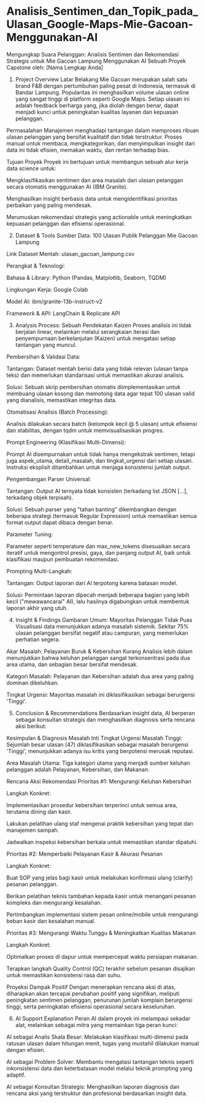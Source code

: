 # Analisis_Sentimen_dan_Topik_pada_Ulasan_Google-Maps-Mie-Gacoan-Menggunakan-AI
Mengungkap Suara Pelanggan: Analisis Sentimen dan Rekomendasi Strategis untuk Mie Gacoan Lampung Menggunakan AI
Sebuah Proyek Capstone oleh: [Nama Lengkap Anda]

1. Project Overview
Latar Belakang
Mie Gacoan merupakan salah satu brand F&B dengan pertumbuhan paling pesat di Indonesia, termasuk di Bandar Lampung. Popularitas ini menghasilkan volume ulasan online yang sangat tinggi di platform seperti Google Maps. Setiap ulasan ini adalah feedback berharga yang, jika diolah dengan benar, dapat menjadi kunci untuk peningkatan kualitas layanan dan kepuasan pelanggan.

Permasalahan
Manajemen menghadapi tantangan dalam memproses ribuan ulasan pelanggan yang bersifat kualitatif dan tidak terstruktur. Proses manual untuk membaca, mengkategorikan, dan menyimpulkan insight dari data ini tidak efisien, memakan waktu, dan rentan terhadap bias.

Tujuan Proyek
Proyek ini bertujuan untuk membangun sebuah alur kerja data science untuk:

Mengklasifikasikan sentimen dan area masalah dari ulasan pelanggan secara otomatis menggunakan AI (IBM Granite).

Menghasilkan insight berbasis data untuk mengidentifikasi prioritas perbaikan yang paling mendesak.

Merumuskan rekomendasi strategis yang actionable untuk meningkatkan kepuasan pelanggan dan efisiensi operasional.

2. Dataset & Tools
Sumber Data: 100 Ulasan Publik Pelanggan Mie Gacoan Lampung

Link Dataset Mentah: ulasan_gacoan_lampung.csv

Perangkat & Teknologi:

Bahasa & Library: Python (Pandas, Matplotlib, Seaborn, TQDM)

Lingkungan Kerja: Google Colab

Model AI: ibm/granite-13b-instruct-v2

Framework & API: LangChain & Replicate API

3. Analysis Process: Sebuah Pendekatan Kaizen
Proses analisis ini tidak berjalan linear, melainkan melalui serangkaian iterasi dan penyempurnaan berkelanjutan (Kaizen) untuk mengatasi setiap tantangan yang muncul.

Pembersihan & Validasi Data:

Tantangan: Dataset mentah berisi data yang tidak relevan (ulasan tanpa teks) dan memerlukan standarisasi untuk memastikan akurasi analisis.

Solusi: Sebuah skrip pembersihan otomatis diimplementasikan untuk membuang ulasan kosong dan memotong data agar tepat 100 ulasan valid yang dianalisis, memastikan integritas data.

Otomatisasi Analisis (Batch Processing):

Analisis dilakukan secara batch (kelompok kecil @ 5 ulasan) untuk efisiensi dan stabilitas, dengan tqdm untuk memvisualisasikan progres.

Prompt Engineering (Klasifikasi Multi-Dimensi):

Prompt AI disempurnakan untuk tidak hanya mengekstrak sentimen, tetapi juga aspek_utama, detail_masalah, dan tingkat_urgensi dari setiap ulasan. Instruksi eksplisit ditambahkan untuk menjaga konsistensi jumlah output.

Pengembangan Parser Universal:

Tantangan: Output AI ternyata tidak konsisten (terkadang list JSON [...], terkadang objek terpisah).

Solusi: Sebuah parser yang "tahan banting" dikembangkan dengan beberapa strategi (termasuk Regular Expression) untuk memastikan semua format output dapat dibaca dengan benar.

Parameter Tuning:

Parameter seperti temperature dan max_new_tokens disesuaikan secara iteratif untuk mengontrol presisi, gaya, dan panjang output AI, baik untuk klasifikasi maupun pembuatan rekomendasi.

Prompting Multi-Langkah:

Tantangan: Output laporan dari AI terpotong karena batasan model.

Solusi: Permintaan laporan dipecah menjadi beberapa bagian yang lebih kecil ("mewawancarai" AI), lalu hasilnya digabungkan untuk membentuk laporan akhir yang utuh.

4. Insight & Findings
Gambaran Umum: Mayoritas Pelanggan Tidak Puas
Visualisasi data menunjukkan adanya masalah sistemik. Sekitar 75% ulasan pelanggan bersifat negatif atau campuran, yang memerlukan perhatian segera.

Akar Masalah: Pelayanan Buruk & Kebersihan Kurang
Analisis lebih dalam menunjukkan bahwa keluhan pelanggan sangat terkonsentrasi pada dua area utama, dan sebagian besar bersifat mendesak.

Kategori Masalah: Pelayanan dan Kebersihan adalah dua area yang paling dominan dikeluhkan.

Tingkat Urgensi: Mayoritas masalah ini diklasifikasikan sebagai berurgensi 'Tinggi'.

5. Conclusion & Recommendations
Berdasarkan insight data, AI berperan sebagai konsultan strategis dan menghasilkan diagnosis serta rencana aksi berikut:

Kesimpulan & Diagnosis Masalah Inti
Tingkat Urgensi Masalah Tinggi: Sejumlah besar ulasan (47) diklasifikasikan sebagai masalah berurgensi 'Tinggi', menunjukkan adanya isu kritis yang berpotensi merusak reputasi.

Area Masalah Utama: Tiga kategori utama yang menjadi sumber keluhan pelanggan adalah Pelayanan, Kebersihan, dan Makanan.

Rencana Aksi Rekomendasi
Prioritas #1: Mengurangi Keluhan Kebersihan

Langkah Konkret:

Implementasikan prosedur kebersihan terperinci untuk semua area, terutama dining dan kasir.

Lakukan pelatihan ulang staf mengenai praktik kebersihan yang tepat dan manajemen sampah.

Jadwalkan inspeksi kebersihan berkala untuk memastikan standar dipatuhi.

Prioritas #2: Memperbaiki Pelayanan Kasir & Akurasi Pesanan

Langkah Konkret:

Buat SOP yang jelas bagi kasir untuk melakukan konfirmasi ulang (clarify) pesanan pelanggan.

Berikan pelatihan teknis tambahan kepada kasir untuk menangani pesanan kompleks dan mengurangi kesalahan.

Pertimbangkan implementasi sistem pesan online/mobile untuk mengurangi beban kasir dan kesalahan manual.

Prioritas #3: Mengurangi Waktu Tunggu & Meningkatkan Kualitas Makanan

Langkah Konkret:

Optimalkan proses di dapur untuk mempercepat waktu persiapan makanan.

Terapkan langkah Quality Control (QC) terakhir sebelum pesanan disajikan untuk memastikan konsistensi rasa dan suhu.

Proyeksi Dampak Positif
Dengan menerapkan rencana aksi di atas, diharapkan akan tercapai perubahan positif yang signifikan, meliputi peningkatan sentimen pelanggan, penurunan jumlah komplain berurgensi tinggi, serta peningkatan efisiensi operasional secara keseluruhan.

6. AI Support Explanation
Peran AI dalam proyek ini melampaui sekadar alat, melainkan sebagai mitra yang memainkan tiga peran kunci:

AI sebagai Analis Skala Besar: Melakukan klasifikasi multi-dimensi pada ratusan ulasan dalam hitungan menit, tugas yang mustahil dilakukan manual dengan efisien.

AI sebagai Problem Solver: Membantu mengatasi tantangan teknis seperti inkonsistensi data dan keterbatasan model melalui teknik prompting yang adaptif.

AI sebagai Konsultan Strategis: Menghasilkan laporan diagnosis dan rencana aksi yang terstruktur dan profesional berdasarkan insight data.

